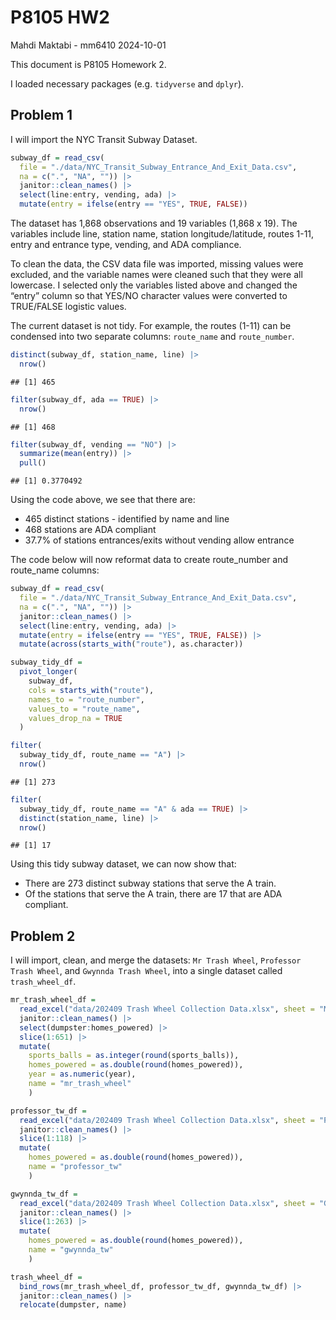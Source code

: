 P8105 HW2
================
Mahdi Maktabi - mm6410
2024-10-01

This document is P8105 Homework 2.

I loaded necessary packages (e.g. `tidyverse` and `dplyr`).

## Problem 1

I will import the NYC Transit Subway Dataset.

``` r
subway_df = read_csv(
  file = "./data/NYC_Transit_Subway_Entrance_And_Exit_Data.csv",
  na = c(".", "NA", "")) |> 
  janitor::clean_names() |> 
  select(line:entry, vending, ada) |> 
  mutate(entry = ifelse(entry == "YES", TRUE, FALSE))
```

The dataset has 1,868 observations and 19 variables (1,868 x 19). The
variables include line, station name, station longitude/latitude, routes
1-11, entry and entrance type, vending, and ADA compliance.

To clean the data, the CSV data file was imported, missing values were
excluded, and the variable names were cleaned such that they were all
lowercase. I selected only the variables listed above and changed the
“entry” column so that YES/NO character values were converted to
TRUE/FALSE logistic values.

The current dataset is not tidy. For example, the routes (1-11) can be
condensed into two separate columns: `route_name` and `route_number`.

``` r
distinct(subway_df, station_name, line) |> 
  nrow()
```

    ## [1] 465

``` r
filter(subway_df, ada == TRUE) |> 
  nrow()
```

    ## [1] 468

``` r
filter(subway_df, vending == "NO") |> 
  summarize(mean(entry)) |> 
  pull()
```

    ## [1] 0.3770492

Using the code above, we see that there are:

- 465 distinct stations - identified by name and line
- 468 stations are ADA compliant
- 37.7% of stations entrances/exits without vending allow entrance

The code below will now reformat data to create route_number and
route_name columns:

``` r
subway_df = read_csv(
  file = "./data/NYC_Transit_Subway_Entrance_And_Exit_Data.csv",
  na = c(".", "NA", "")) |> 
  janitor::clean_names() |> 
  select(line:entry, vending, ada) |> 
  mutate(entry = ifelse(entry == "YES", TRUE, FALSE)) |>
  mutate(across(starts_with("route"), as.character))

subway_tidy_df = 
  pivot_longer(
    subway_df,
    cols = starts_with("route"),
    names_to = "route_number",
    values_to = "route_name",
    values_drop_na = TRUE
  )
```

``` r
filter(
  subway_tidy_df, route_name == "A") |> 
  nrow()
```

    ## [1] 273

``` r
filter(
  subway_tidy_df, route_name == "A" & ada == TRUE) |> 
  distinct(station_name, line) |> 
  nrow()
```

    ## [1] 17

Using this tidy subway dataset, we can now show that:

- There are 273 distinct subway stations that serve the A train.
- Of the stations that serve the A train, there are 17 that are ADA
  compliant.

## Problem 2

I will import, clean, and merge the datasets: `Mr Trash Wheel`,
`Professor Trash Wheel`, and `Gwynnda Trash Wheel`, into a single
dataset called `trash_wheel_df`.

``` r
mr_trash_wheel_df = 
  read_excel("data/202409 Trash Wheel Collection Data.xlsx", sheet = "Mr. Trash Wheel", na = c(".", "NA", "")) |> 
  janitor::clean_names() |> 
  select(dumpster:homes_powered) |> 
  slice(1:651) |> 
  mutate(
    sports_balls = as.integer(round(sports_balls)),
    homes_powered = as.double(round(homes_powered)),
    year = as.numeric(year),
    name = "mr_trash_wheel"
    )

professor_tw_df =
  read_excel("data/202409 Trash Wheel Collection Data.xlsx", sheet = "Professor Trash Wheel", na = c(".", "NA", "")) |>
  janitor::clean_names() |> 
  slice(1:118) |> 
  mutate(
    homes_powered = as.double(round(homes_powered)),
    name = "professor_tw"
    )

gwynnda_tw_df = 
  read_excel("data/202409 Trash Wheel Collection Data.xlsx", sheet = "Gwynnda Trash Wheel", na = c(".", "NA", "")) |>
  janitor::clean_names() |> 
  slice(1:263) |> 
  mutate(
    homes_powered = as.double(round(homes_powered)),
    name = "gwynnda_tw"
    )

trash_wheel_df = 
  bind_rows(mr_trash_wheel_df, professor_tw_df, gwynnda_tw_df) |> 
  janitor::clean_names() |> 
  relocate(dumpster, name)
```
